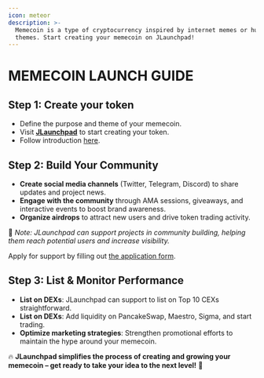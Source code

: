 ```yaml
---
icon: meteor
description: >-
  Memecoin is a type of cryptocurrency inspired by internet memes or humorous
  themes. Start creating your memecoin on JLaunchpad!
---
```


# MEMECOIN LAUNCH GUIDE

## **Step 1:** Create your token

* Define the purpose and theme of your memecoin.
* Visit [**JLaunchpad**](https://www.jlaunchpad.com/) to start creating your token.
* Follow introduction [here](guideline/for-owners/).

## **Step 2: Build Your Community**

* **Create social media channels** (Twitter, Telegram, Discord) to share updates and project news.
* **Engage with the community** through AMA sessions, giveaways, and interactive events to boost brand awareness.
* **Organize airdrops** to attract new users and drive token trading activity.

🔹 _Note: JLaunchpad can support projects in community building, helping them reach potential users and increase visibility._

Apply for support by filling out [the application form](https://forms.gle/DhmTaDAJk3BfKBbf9).

## **Step 3: List & Monitor Performance**

* **List on DEXs**: JLaunchpad can support to list on Top 10 CEXs straightforward.
* **List on DEXs**: Add liquidity on PancakeSwap, Maestro, Sigma, and start trading.
* **Optimize marketing strategies**: Strengthen promotional efforts to maintain the hype around your memecoin.

🔥 **JLaunchpad simplifies the process of creating and growing your memecoin – get ready to take your idea to the next level!** 🚀
